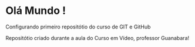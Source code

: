 # Olá Mundo !
 Configurando primeiro repositótio do curso de GIT e GitHub

Repositótio criado durante a aula do Curso em Vídeo, professor Guanabara!